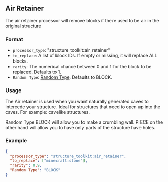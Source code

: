 ## Air Retainer

The air retainer processor will remove blocks if there used to be air in the original structure

### Format

* `processor_type`: "structure_toolkit:air_retainer"
* `to_replace`: A list of block IDs. If empty or missing, it will replace ALL blocks.
* `rarity`: The numerical chance between 0 and 1 for the block to be replaced. Defaults to 1.
* `Random Type`: [Random Type](/Random-Type). Defaults to BLOCK.
### Usage

The Air retainer is used when you want naturally generated caves to intercede your structure. Ideal for structures that need to open up into the caves. For example: cavelike structures.

Random Type BLOCK will allow you to make a crumbling wall. PIECE on the other hand will allow you to have only parts of the structure have holes.

### Example

```json
{
  "processor_type": "structure_toolkit:air_retainer",
  "to_replace": ["minecraft:stone"],
  "rarity": 0.9,
  "Random Type": "BLOCK"
}
```